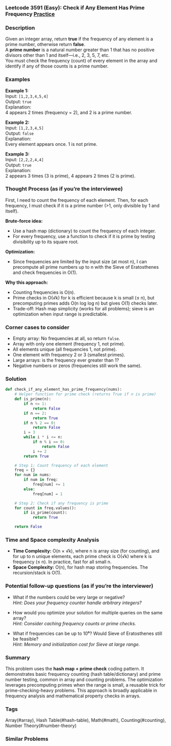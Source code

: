 ### Leetcode 3591 (Easy): Check if Any Element Has Prime Frequency [Practice](https://leetcode.com/problems/check-if-any-element-has-prime-frequency)

### Description  
Given an integer array, return **true** if the frequency of any element is a prime number, otherwise return **false**.  
A **prime number** is a natural number greater than 1 that has no positive divisors other than 1 and itself—i.e., 2, 3, 5, 7, etc.  
You must check the frequency (count) of every element in the array and identify if any of those counts is a prime number.

### Examples  

**Example 1:**  
Input: `[1,2,3,4,5,4]`  
Output: `true`  
Explanation:  
4 appears 2 times (frequency = 2), and 2 is a prime number.

**Example 2:**  
Input: `[1,2,3,4,5]`  
Output: `false`  
Explanation:  
Every element appears once. 1 is not prime.

**Example 3:**  
Input: `[2,2,2,4,4]`  
Output: `true`  
Explanation:  
2 appears 3 times (3 is prime), 4 appears 2 times (2 is prime).

### Thought Process (as if you’re the interviewee)  

First, I need to count the frequency of each element. Then, for each frequency, I must check if it is a prime number (>1, only divisible by 1 and itself).

**Brute-force idea:**  
- Use a hash map (dictionary) to count the frequency of each integer.
- For every frequency, use a function to check if it is prime by testing divisibility up to its square root.

**Optimization:**  
- Since frequencies are limited by the input size (at most n), I can precompute all prime numbers up to n with the Sieve of Eratosthenes and check frequencies in O(1).

**Why this approach:**  
- Counting frequencies is O(n).
- Prime checks in O(√k) for k is efficient because k is small (≤ n), but precomputing primes adds O(n log log n) but gives O(1) checks later.
- Trade-off: Hash map simplicity (works for all problems); sieve is an optimization when input range is predictable.

### Corner cases to consider  
- Empty array: No frequencies at all, so return `false`.
- Array with only one element (frequency 1, not prime).
- All elements unique (all frequencies 1, not prime).
- One element with frequency 2 or 3 (smallest primes).
- Large arrays: is the frequency ever greater than 1?
- Negative numbers or zeros (frequencies still work the same).

### Solution

```python
def check_if_any_element_has_prime_frequency(nums):
    # Helper function for prime check (returns True if n is prime)
    def is_prime(n):
        if n <= 1:
            return False
        if n == 2:
            return True
        if n % 2 == 0:
            return False
        i = 3
        while i * i <= n:
            if n % i == 0:
                return False
            i += 2
        return True

    # Step 1: Count frequency of each element
    freq = {}
    for num in nums:
        if num in freq:
            freq[num] += 1
        else:
            freq[num] = 1

    # Step 2: Check if any frequency is prime
    for count in freq.values():
        if is_prime(count):
            return True

    return False
```

### Time and Space complexity Analysis  

- **Time Complexity:** O(n × √k), where n is array size (for counting), and for up to n unique elements, each prime check is O(√k) where k is frequency (≤ n). In practice, fast for all small n.
- **Space Complexity:** O(n), for hash map storing frequencies. The recursion/stack is O(1).

### Potential follow-up questions (as if you’re the interviewer)  

- What if the numbers could be very large or negative?  
  *Hint: Does your frequency counter handle arbitrary integers?*

- How would you optimize your solution for multiple queries on the same array?  
  *Hint: Consider caching frequency counts or prime checks.*

- What if frequencies can be up to 10⁶? Would Sieve of Eratosthenes still be feasible?  
  *Hint: Memory and initialization cost for Sieve at large range.*

### Summary
This problem uses the **hash map + prime check** coding pattern. It demonstrates basic frequency counting (hash table/dictionary) and prime number testing, common in array and counting problems. The optimization leverages precomputing primes when the range is small, a reusable trick for prime-checking-heavy problems. This approach is broadly applicable in frequency analysis and mathematical property checks in arrays.

### Tags
Array(#array), Hash Table(#hash-table), Math(#math), Counting(#counting), Number Theory(#number-theory)

### Similar Problems
